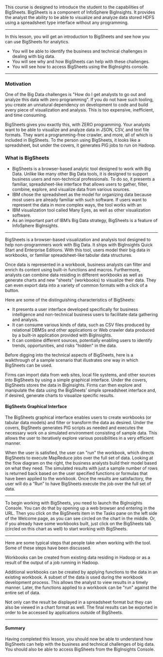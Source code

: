 

This course is designed to introduce the student to the capabilities of BigSheets. BigSheets is a component of InfoSphere BigInsights. It provides the analyst the ability to be able to visualize and analyze data stored HDFS using a spreadsheet type interface without any programming.

-----------------------------------------------------------
In this lesson, you will get an introduction to BigSheets and see how you can use BigSheets for analytics.

* You will be able to identify the business and technical challenges in dealing with big data. 
* You will see why and how BigSheets can help with these challenges. 
* You will see how to access BigSheets using the BigInsights console.

-----------------------------------------------------------
### Motivation
One of the Big Data challenges is "How do I get analysts to go out and analyze this data with zero
programming". If you do not have such tooling, you create an unnatural dependency on development to
code and build every piece of visualization and analysis. This is too expensive, inefficient, and time
consuming. 

BigSheets gives you exactly this, with ZERO programming. Your analysts want to be able to
visualize and analyze data in JSON, CSV, and text file formats. They want a programming-free crawler,
and more, all of which is included in BigSheets. To the person using BigSheets, it looks like a
spreadsheet, but under the covers, it generates PIG jobs to run on Hadoop.

### What is BigSheets
* BigSheets is a browser-based analytic tool designed to work with Big Data. Unlike like many other Big
Data tools, it is designed to support business users and non-technical professionals. To do so, it presents
a familiar, spreadsheet-like interface that allows users to gather, filter, combine, explore, and visualize
data from various sources.
* IBM chose the spreadsheet as the model for organizing data because most users are already familiar
with such software. If users want to represent the data in more complex ways, the tool works with an
* IBM visualization tool called Many Eyes, as well as other visualization software.
* As an important part of IBM’s Big Data strategy, BigSheets is a feature of InfoSphere BigInsights.

-----------------------------------------------------------------------------------

BigSheets is a browser-based visualization and analysis tool designed to help non-programmers work
with Big Data. It ships with BigInsights Quick Start and Enterprise Editions. 
With this tool, users model their big data in workbooks, or familiar spreadsheet-like tabular data
structures. 

Once data is represented in a workbook, business analysts can filter and enrich its content
using built-in functions and macros. Furthermore, analysts can combine data residing in different
workbooks as well as generate charts and new "sheets" (workbooks) to visualize their data. They can
even export data into a variety of common formats with a click of a button.

Here are some of the distinguishing characteristics of BigSheets:
* It presents a user interface developed specifically for business intelligence and non-technical business
users to facilitate data gathering and analysis.
* It can consume various kinds of data, such as CSV files produced by relational DBMSs and other
applications or Web crawler data produced by a built-in application provided with BigInsights.
* It can combine different sources, potentially enabling users to identify trends, opportunities, and risks
"hidden" in the data.

Before digging into the technical aspects of BigSheets, here is a walkthrough of a sample scenario that
illustrates one way in which BigSheets can be used.

Firms can import data from web sites, local file systems, and other sources into BigSheets by using a
simple graphical interface. Under the covers, BigSheets stores the data in BigInsights. Firms can then
explore and manipulate the data using the BigSheets’ simple spreadsheet interface and, if desired,
generate charts to visualize specific results.

####  BigSheets Graphical Interface
The BigSheets graphical interface enables users to create workbooks (or tabular data models) and filter
or transform the data as desired. Under the covers, BigSheets generates PIG scripts as needed and
executes the necessary work on a simulated environment consisting of sample data. This allows the user
to iteratively explore various possibilities in a very efficient manner. 

When the user is satisfied, the user can "run" the workbook, which directs BigSheets to execute MapReduce jobs over the full set of data. Looking at the flow diagram on the right, the business analysts build their model based on what they
need. The simulated results with just a sample number of rows is returned back based on the user
specified functions or formulas that have been applied to the workbook. Once the results are
satisfactory, the user will do a “Run” to have BigSheets execute the job over the full set of data.

------------------------------------------------------------------------

To begin working with BigSheets, you need to launch the BigInsights Console. You can do that by
opening up a web browser and entering in the URL. Then you click on the BigSheets item in the Tasks
pane on the left side of the Welcome page, as you can see circled on the chart in the middle. Or, if you
already have some workbooks built, just click on the BigSheets tab (circled on this chart as well) to start
working with BigSheets.

------------------------------------------------------------------------

Here are some typical steps that people take when working with the tool. Some of these steps have
been discussed.

Workbooks can be created from existing data residing in Hadoop or as a result of the output of a job
running in Hadoop.

Additional workbooks can be created by applying functions to the data in an existing workbook.
A subset of the data is used during the workbook development process. This allows the analyst to view
results in a timely manner. Later, the functions applied to a workbook can be "run" against the entire set
of data.

Not only can the result be displayed in a spreadsheet format but they can also be viewed in a chart
format as well. The final results can be exported in order to be accessed by applications outside of
BigSheets.


------------------------------------------------------------------------
#### Summary

Having completed this lesson, you should now be able to understand how BigSheets can help with the
business and technical challenges of big data. You should also be able to access BigSheets from the
BigInsights Console.
